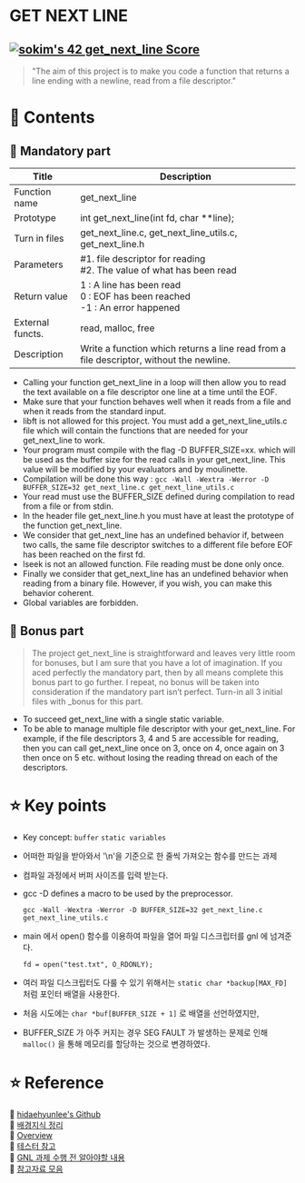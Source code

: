 GET NEXT LINE
============

[![sokim's 42 get_next_line Score](https://badge42.vercel.app/api/v2/cl1sxc9pb003009jgq7f86utb/project/2177252)](https://github.com/JaeSeoKim/badge42)
-------------------------

> "The aim of this project is to make you code a function that returns a line ending with a newline, read from a file descriptor."


# 🚀 Contents

## 🚩 Mandatory part

| Title            | Description                                                  |
| ---------------- | ------------------------------------------------------------ |
| Function name    | get_next_line                                                |
| Prototype        | int get_next_line(int fd, char **line);                      |
| Turn in files    | get_next_line.c, get_next_line_utils.c, get_next_line.h      |
| Parameters       | \#1. file descriptor for reading<br />#2. The value of what has been read |
| Return value     | 1 : A line has been read<br />0 : EOF has been reached<br />-1 : An error happened |
| External functs. | read, malloc, free                                           |
| Description      | Write a function which returns a line read from a file descriptor, without the newline. |

- Calling your function get_next_line in a loop will then allow you to read the text available on a file descriptor one line at a time until the EOF.
- Make sure that your function behaves well when it reads from a file and when it reads from the standard input.
- libft is not allowed for this project. You must add a get_next_line_utils.c file which will contain the functions that are needed for your get_next_line to work.
- Your program must compile with the flag -D BUFFER_SIZE=xx. which will be used as the buffer size for the read calls in your get_next_line. This value will be modified by your evaluators and by moulinette.
- Compilation will be done this way : `gcc -Wall -Wextra -Werror -D BUFFER_SIZE=32 get_next_line.c get_next_line_utils.c`
- Your read must use the BUFFER_SIZE defined during compilation to read from a file or from stdin.
- In the header file get_next_line.h you must have at least the prototype of the function get_next_line.
- We consider that get_next_line has an undefined behavior if, between two calls, the same file descriptor switches to a different file before EOF has been reached on the first fd.
- lseek is not an allowed function. File reading must be done only once.
- Finally we consider that get_next_line has an undefined behavior when reading from a binary file. However, if you wish, you can make this behavior coherent.
- Global variables are forbidden.

## 🚩 Bonus part

> The project get_next_line is straightforward and leaves very little room for bonuses, but I am sure that you have a lot of imagination. If you aced perfectly the mandatory part, then by all means complete this bonus part to go further. I repeat, no bonus will be taken into consideration if the mandatory part isn’t perfect. Turn-in all 3 initial files with _bonus for this part.

- To succeed get_next_line with a single static variable.
- To be able to manage multiple file descriptor with your get_next_line. For example, if the file descriptors 3, 4 and 5 are accessible for reading, then you can call get_next_line once on 3, once on 4, once again on 3 then once on 5 etc. without losing the reading thread on each of the descriptors.

# ⭐ Key points

- Key concept: `buffer` `static variables`
- 어떠한 파일을 받아와서 '\n'을 기준으로 한 줄씩 가져오는 함수를 만드는 과제
- 컴파일 과정에서 버퍼 사이즈를 입력 받는다.
- gcc -D defines a macro to be used by the preprocessor.

      gcc -Wall -Wextra -Werror -D BUFFER_SIZE=32 get_next_line.c get_next_line_utils.c

- main 에서 open() 함수를 이용하여 파일을 열어 파일 디스크립터를 gnl 에 넘겨준다.

      fd = open("test.txt", O_RDONLY);
      
- 여러 파일 디스크립터도 다룰 수 있기 위해서는 `static char *backup[MAX_FD]` 처럼 포인터 배열을 사용한다.
- 처음 시도에는 `char *buf[BUFFER_SIZE + 1]` 로 배열을 선언하였지만,
- BUFFER_SIZE 가 아주 커지는 경우 SEG FAULT 가 발생하는 문제로 인해 `malloc()` 을 통해 메모리를 할당하는 것으로 변경하였다.


# ⭐ Reference

🔗 [hidaehyunlee's Github](https://github.com/hidaehyunlee/Get-Next-Line)
</br>
🔗 [배경지식 정리](https://code4human.tistory.com/130)
</br>
🔗 [Overview](https://velog.io/@yamkim/42-Seoul-Get-Next-Line2-Overview)
</br>
🔗 [테스터 참고](https://epicarts.tistory.com/154)
</br>
🔗 [GNL 과제 수행 전 알아야할 내용](https://ohseyong.github.io/study/Get-Next-Line/)
</br>
🔗 [참고자료 모음](http://bit.ly/gnljs)
